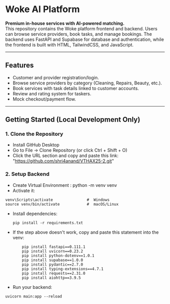 # Woke AI Platform

**Premium in-house services with AI-powered matching.**  
This repository contains the Woke platform frontend and backend. Users can browse service providers, book tasks, and manage bookings. The backend uses FastAPI and Supabase for database and authentication, while the frontend is built with HTML, TailwindCSS, and JavaScript.

---

## Features

- Customer and provider registration/login.
- Browse service providers by category (Cleaning, Repairs, Beauty, etc.).
- Book services with task details linked to customer accounts.
- Review and rating system for taskers.
- Mock checkout/payment flow.

---

## Getting Started (Local Development Only)

### 1. Clone the Repository
 - Install GitHub Desktop
 - Go to File -> Clone Repository (or click Ctrl + Shift + O)
 - Click the URL section and copy and paste this link: "https://github.com/shri4anand/VTHAX25-2.git"


### 2. Setup Backend
- Create Virtual Environment : python -m venv venv
- Activate it:
 ```
venv\Scripts\activate               #  Windows
source venv/bin/activate            #  macOS/Linux
```
- Install dependencies:
  ```
  pip install -r requirements.txt
  ```
- If the step above doesn't work, copy and paste this statement into the venv:
  ```
      pip install fastapi==0.111.1
      pip install uvicorn==0.23.2
      pip install python-dotenv==1.0.1
      pip install supabase==1.0.0
      pip install pydantic==2.7.0
      pip install typing-extensions==4.7.1
      pip install requests==2.31.0
      pip install aiohttp==3.9.5
  ```

- Run your backend:
 ```
uvicorn main:app --reload
```




